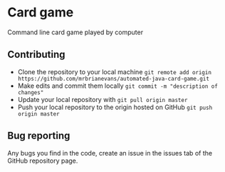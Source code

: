 # Card game
Command line card game played by computer

## Contributing
- Clone the repository to your local machine `git remote add origin https://github.com/mrbrianevans/automated-java-card-game.git`
- Make edits and commit them locally `git commit -m "description of changes"`
- Update your local repository with `git pull origin master`
- Push your local repository to the origin hosted on GitHub `git push origin master`


## Bug reporting
Any bugs you find in the code, create an issue in the issues tab of the GitHub repository page.

